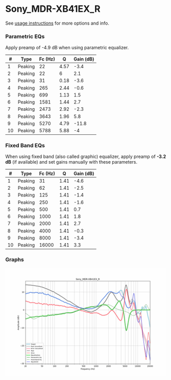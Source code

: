 # Sony_MDR-XB41EX_R
See [usage instructions](https://github.com/jaakkopasanen/AutoEq#usage) for more options and info.

### Parametric EQs
Apply preamp of -4.9 dB when using parametric equalizer.

|   # | Type    |   Fc (Hz) |    Q |   Gain (dB) |
|-----|---------|-----------|------|-------------|
|   1 | Peaking |        22 | 4.57 |        -3.4 |
|   2 | Peaking |        22 | 6    |         2.1 |
|   3 | Peaking |        31 | 0.18 |        -3.6 |
|   4 | Peaking |       265 | 2.44 |        -0.6 |
|   5 | Peaking |       699 | 1.13 |         1.5 |
|   6 | Peaking |      1581 | 1.44 |         2.7 |
|   7 | Peaking |      2473 | 2.92 |        -2.3 |
|   8 | Peaking |      3643 | 1.96 |         5.8 |
|   9 | Peaking |      5270 | 4.79 |       -11.8 |
|  10 | Peaking |      5788 | 5.88 |        -4   |

### Fixed Band EQs
When using fixed band (also called graphic) equalizer, apply preamp of **-3.2 dB** (if available) and set gains manually with these parameters.

|   # | Type    |   Fc (Hz) |    Q |   Gain (dB) |
|-----|---------|-----------|------|-------------|
|   1 | Peaking |        31 | 1.41 |        -4.6 |
|   2 | Peaking |        62 | 1.41 |        -2.5 |
|   3 | Peaking |       125 | 1.41 |        -1.4 |
|   4 | Peaking |       250 | 1.41 |        -1.6 |
|   5 | Peaking |       500 | 1.41 |         0.7 |
|   6 | Peaking |      1000 | 1.41 |         1.8 |
|   7 | Peaking |      2000 | 1.41 |         2.7 |
|   8 | Peaking |      4000 | 1.41 |        -0.3 |
|   9 | Peaking |      8000 | 1.41 |        -3.4 |
|  10 | Peaking |     16000 | 1.41 |         3.3 |

### Graphs
![](./Sony_MDR-XB41EX_R.png)
